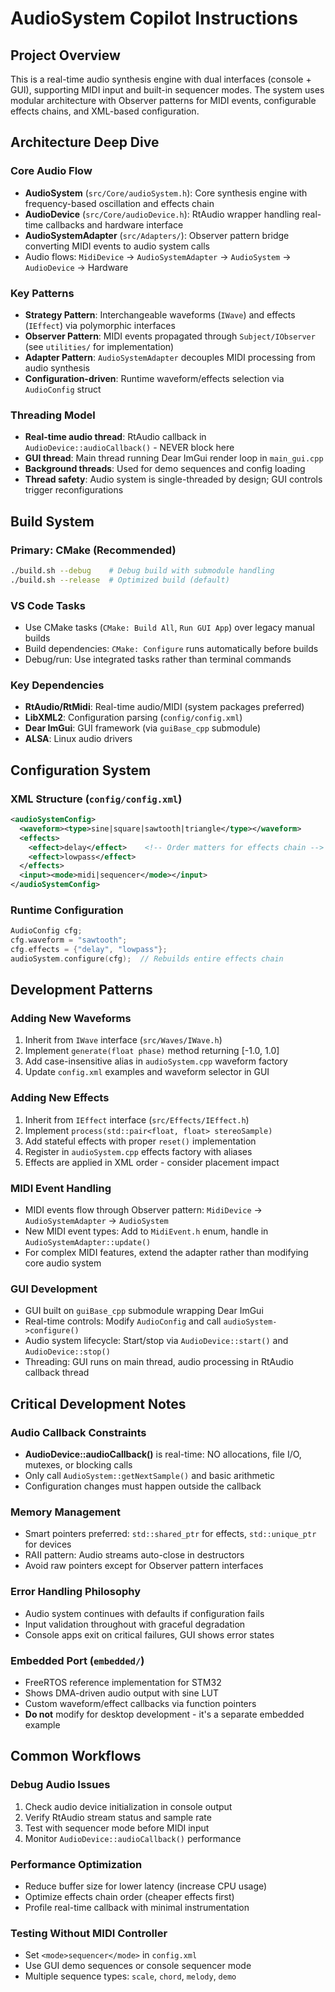 # AudioSystem Copilot Instructions

## Project Overview
This is a real-time audio synthesis engine with dual interfaces (console + GUI), supporting MIDI input and built-in sequencer modes. The system uses modular architecture with Observer patterns for MIDI events, configurable effects chains, and XML-based configuration.

## Architecture Deep Dive

### Core Audio Flow
- **AudioSystem** (`src/Core/audioSystem.h`): Core synthesis engine with frequency-based oscillation and effects chain
- **AudioDevice** (`src/Core/audioDevice.h`): RtAudio wrapper handling real-time callbacks and hardware interface  
- **AudioSystemAdapter** (`src/Adapters/`): Observer pattern bridge converting MIDI events to audio system calls
- Audio flows: `MidiDevice` → `AudioSystemAdapter` → `AudioSystem` → `AudioDevice` → Hardware

### Key Patterns
- **Strategy Pattern**: Interchangeable waveforms (`IWave`) and effects (`IEffect`) via polymorphic interfaces
- **Observer Pattern**: MIDI events propagated through `Subject/IObserver` (see `utilities/` for implementation)
- **Adapter Pattern**: `AudioSystemAdapter` decouples MIDI processing from audio synthesis
- **Configuration-driven**: Runtime waveform/effects selection via `AudioConfig` struct

### Threading Model
- **Real-time audio thread**: RtAudio callback in `AudioDevice::audioCallback()` - NEVER block here
- **GUI thread**: Main thread running Dear ImGui render loop in `main_gui.cpp`
- **Background threads**: Used for demo sequences and config loading
- **Thread safety**: Audio system is single-threaded by design; GUI controls trigger reconfigurations

## Build System

### Primary: CMake (Recommended)
```bash
./build.sh --debug    # Debug build with submodule handling
./build.sh --release  # Optimized build (default)
```

### VS Code Tasks
- Use CMake tasks (`CMake: Build All`, `Run GUI App`) over legacy manual builds
- Build dependencies: `CMake: Configure` runs automatically before builds
- Debug/run: Use integrated tasks rather than terminal commands

### Key Dependencies
- **RtAudio/RtMidi**: Real-time audio/MIDI (system packages preferred)
- **LibXML2**: Configuration parsing (`config/config.xml`)
- **Dear ImGui**: GUI framework (via `guiBase_cpp` submodule)
- **ALSA**: Linux audio drivers

## Configuration System

### XML Structure (`config/config.xml`)
```xml
<audioSystemConfig>
  <waveform><type>sine|square|sawtooth|triangle</type></waveform>
  <effects>
    <effect>delay</effect>    <!-- Order matters for effects chain -->
    <effect>lowpass</effect>
  </effects>
  <input><mode>midi|sequencer</mode></input>
</audioSystemConfig>
```

### Runtime Configuration
```cpp
AudioConfig cfg;
cfg.waveform = "sawtooth";
cfg.effects = {"delay", "lowpass"};
audioSystem.configure(cfg);  // Rebuilds entire effects chain
```

## Development Patterns

### Adding New Waveforms
1. Inherit from `IWave` interface (`src/Waves/IWave.h`)
2. Implement `generate(float phase)` method returning [-1.0, 1.0] 
3. Add case-insensitive alias in `audioSystem.cpp` waveform factory
4. Update `config.xml` examples and waveform selector in GUI

### Adding New Effects  
1. Inherit from `IEffect` interface (`src/Effects/IEffect.h`)
2. Implement `process(std::pair<float, float> stereoSample)` 
3. Add stateful effects with proper `reset()` implementation
4. Register in `audioSystem.cpp` effects factory with aliases
5. Effects are applied in XML order - consider placement impact

### MIDI Event Handling
- MIDI events flow through Observer pattern: `MidiDevice` → `AudioSystemAdapter` → `AudioSystem`
- New MIDI event types: Add to `MidiEvent.h` enum, handle in `AudioSystemAdapter::update()`
- For complex MIDI features, extend the adapter rather than modifying core audio system

### GUI Development
- GUI built on `guiBase_cpp` submodule wrapping Dear ImGui
- Real-time controls: Modify `AudioConfig` and call `audioSystem->configure()` 
- Audio system lifecycle: Start/stop via `AudioDevice::start()` and `AudioDevice::stop()`
- Threading: GUI runs on main thread, audio processing in RtAudio callback thread

## Critical Development Notes

### Audio Callback Constraints
- **AudioDevice::audioCallback()** is real-time: NO allocations, file I/O, mutexes, or blocking calls
- Only call `AudioSystem::getNextSample()` and basic arithmetic 
- Configuration changes must happen outside the callback

### Memory Management
- Smart pointers preferred: `std::shared_ptr` for effects, `std::unique_ptr` for devices
- RAII pattern: Audio streams auto-close in destructors
- Avoid raw pointers except for Observer pattern interfaces

### Error Handling Philosophy
- Audio system continues with defaults if configuration fails
- Input validation throughout with graceful degradation
- Console apps exit on critical failures, GUI shows error states

### Embedded Port (`embedded/`)
- FreeRTOS reference implementation for STM32
- Shows DMA-driven audio output with sine LUT
- Custom waveform/effect callbacks via function pointers
- **Do not** modify for desktop development - it's a separate embedded example

## Common Workflows

### Debug Audio Issues
1. Check audio device initialization in console output
2. Verify RtAudio stream status and sample rate
3. Test with sequencer mode before MIDI input
4. Monitor `AudioDevice::audioCallback()` performance

### Performance Optimization
- Reduce buffer size for lower latency (increase CPU usage)
- Optimize effects chain order (cheaper effects first)
- Profile real-time callback with minimal instrumentation

### Testing Without MIDI Controller
- Set `<mode>sequencer</mode>` in `config.xml`  
- Use GUI demo sequences or console sequencer mode
- Multiple sequence types: `scale`, `chord`, `melody`, `demo`